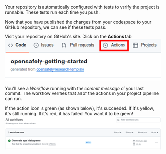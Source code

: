 Your repository is automatically configured with tests to verify the project is runnable.
These tests run each time you push.

Now that you have published the changes from your codespace to your GitHub repository,
we can see if these tests pass.

Visit your repository on GitHub's site. Click on the **Actions** tab
![The GitHub Actions tab in a repository.](../../../images/getting-started-github-actions-tab.png)

You'll see a *Workflow* running with the *commit message* of your last
commit. The workflow verifies that all of the actions in your project pipeline can run.

If the action icon is green (as shown below), it's succeeded. If it's yellow, it's still running. If it's red, it has failed. You want it to be green!
![The GitHub Actions tab showing a successful workflow.](../../../images/getting-started-github-actions-workflow-success.png)
